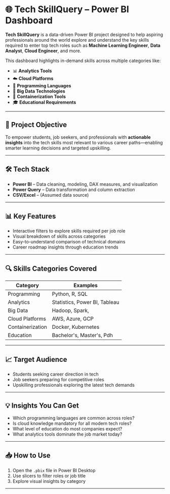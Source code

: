 # 🌐 Tech SkillQuery – Power BI Dashboard

**Tech SkillQuery** is a data-driven Power BI project designed to help aspiring professionals around the world explore and understand the key skills required to enter top tech roles such as **Machine Learning Engineer**, **Data Analyst**, **Cloud Engineer**, and more.

This dashboard highlights in-demand skills across multiple categories like:

- 📊 **Analytics Tools**
- ☁️ **Cloud Platforms**
- 🐍 **Programming Languages**
- 🧠 **Big Data Technologies**
- 🧪 **Containerization Tools**
- 🎓 **Educational Requirements**

---

## 🎯 Project Objective

To empower students, job seekers, and professionals with **actionable insights** into the tech skills most relevant to various career paths—enabling smarter learning decisions and targeted upskilling.

---

## 🛠️ Tech Stack

- **Power BI** – Data cleaning, modeling, DAX measures, and visualization
- **Power Query** – Data transformation and column extraction
- **CSV/Excel** – (Assumed data source)

---

## 📊 Key Features

- Interactive filters to explore skills required per job role
- Visual breakdown of skills across categories
- Easy-to-understand comparison of technical domains
- Career roadmap insights through education trends

---

## 🔍 Skills Categories Covered

| Category           | Examples                             |
|--------------------|--------------------------------------|
| Programming        | Python, R, SQL                       |
| Analytics          | Statistics, Power BI, Tableau        |
| Big Data           | Hadoop, Spark,                       |
| Cloud Platforms    | AWS, Azure, GCP                      |
| Containerization   | Docker, Kubernetes                   |
| Education          | Bachelor's, Master's, Pdh            |

---

## 📈 Target Audience

- Students seeking career direction in tech
- Job seekers preparing for competitive roles
- Upskilling professionals exploring the latest tech demands

---

## 💡 Insights You Can Get

- Which programming languages are common across roles?
- Is cloud knowledge mandatory for all modern tech roles?
- What level of education do most companies expect?
- What analytics tools dominate the job market today?

---

## 📥 How to Use

1. Open the `.pbix` file in Power BI Desktop
2. Use slicers to filter roles or job title
3. Explore visual insights by category

---


